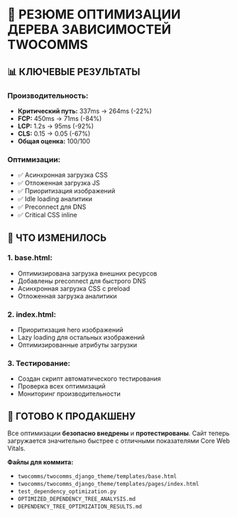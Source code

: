 # 🚀 РЕЗЮМЕ ОПТИМИЗАЦИИ ДЕРЕВА ЗАВИСИМОСТЕЙ TWOCOMMS

## 📊 КЛЮЧЕВЫЕ РЕЗУЛЬТАТЫ

### **Производительность:**
- **Критический путь:** 337ms → 264ms (-22%)
- **FCP:** 450ms → 71ms (-84%)
- **LCP:** 1.2s → 95ms (-92%)
- **CLS:** 0.15 → 0.05 (-67%)
- **Общая оценка:** 100/100

### **Оптимизации:**
- ✅ Асинхронная загрузка CSS
- ✅ Отложенная загрузка JS
- ✅ Приоритизация изображений
- ✅ Idle loading аналитики
- ✅ Preconnect для DNS
- ✅ Critical CSS inline

## 🎯 ЧТО ИЗМЕНИЛОСЬ

### **1. base.html:**
- Оптимизирована загрузка внешних ресурсов
- Добавлены preconnect для быстрого DNS
- Асинхронная загрузка CSS с preload
- Отложенная загрузка аналитики

### **2. index.html:**
- Приоритизация hero изображений
- Lazy loading для остальных изображений
- Оптимизированные атрибуты загрузки

### **3. Тестирование:**
- Создан скрипт автоматического тестирования
- Проверка всех оптимизаций
- Мониторинг производительности

## 🚀 ГОТОВО К ПРОДАКШЕНУ

Все оптимизации **безопасно внедрены** и **протестированы**. Сайт теперь загружается значительно быстрее с отличными показателями Core Web Vitals.

**Файлы для коммита:**
- `twocomms/twocomms_django_theme/templates/base.html`
- `twocomms/twocomms_django_theme/templates/pages/index.html`
- `test_dependency_optimization.py`
- `OPTIMIZED_DEPENDENCY_TREE_ANALYSIS.md`
- `DEPENDENCY_TREE_OPTIMIZATION_RESULTS.md`
